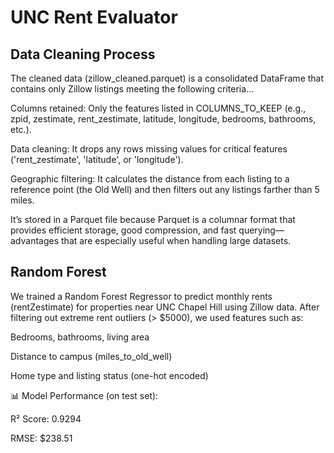 # UNC Rent Evaluator

## Data Cleaning Process

The cleaned data (zillow_cleaned.parquet) is a consolidated DataFrame that contains only Zillow listings meeting the following criteria...

Columns retained: Only the features listed in COLUMNS_TO_KEEP (e.g., zpid, zestimate, rent_zestimate, latitude, longitude, bedrooms, bathrooms, etc.).

Data cleaning: It drops any rows missing values for critical features ('rent_zestimate', 'latitude', or 'longitude').

Geographic filtering: It calculates the distance from each listing to a reference point (the Old Well) and then filters out any listings farther than 5 miles.

It’s stored in a Parquet file because Parquet is a columnar format that provides efficient storage, good compression, and fast querying—advantages that are especially useful when handling large datasets.

## Random Forest 

We trained a Random Forest Regressor to predict monthly rents (rentZestimate) for properties near UNC Chapel Hill using Zillow data. After filtering out extreme rent outliers (> $5000), we used features such as:

Bedrooms, bathrooms, living area

Distance to campus (miles_to_old_well)

Home type and listing status (one-hot encoded)

📊 Model Performance (on test set):

R² Score: 0.9294

RMSE: $238.51
